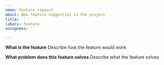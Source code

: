 ```yaml
---
name: Feature request
about: New feature suggestion to the project
title: ''
labels: feature
assignees: ''

---
```


**What is the feature**
Describe how the feature would work

**What problem does this feature solves**
Describe what the feature solves
